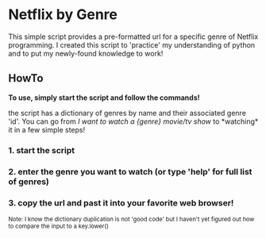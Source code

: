 # Netflix by Genre

This simple script provides a pre-formatted url for a specific genre of Netflix programming.
I created this script to 'practice' my understanding of python and to put my newly-found knowledge to work!


## HowTo

**To use, simply start the script and follow the commands!**

the script has a dictionary of genres by name and their associated genre 'id'. 
You can go from *I want to watch a {genre} movie/tv show* to \*watching\* it in a few simple steps!

### 1. start the script
### 2. enter the genre you want to watch (or type 'help' for full list of genres)
### 3. copy the url and past it into your favorite web browser!


<sup>Note: I know the dictionary duplication is not 'good code' but I haven't yet figured out how to compare the input to a key.lower()</sup>
